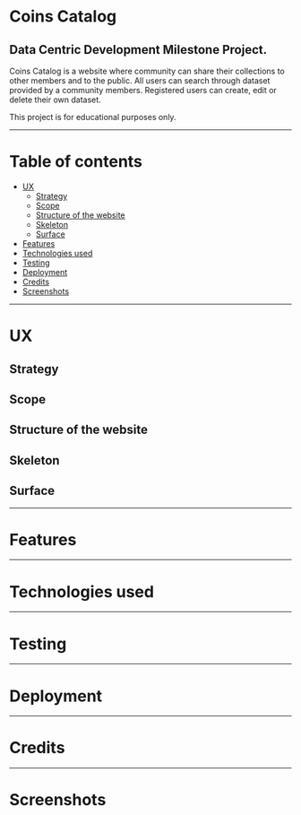 # Coins Catalog

## Data Centric Development Milestone Project.

Coins Catalog is a website where community can share their collections to other members and to the public. All users can search through dataset provided by a community members. Registered users can create, edit or delete their own dataset.

This project is for educational purposes only.

___
# Table of contents

- [UX](#ux)
    - [Strategy](#strategy)
    - [Scope](#scope)
    - [Structure of the website](#structure-of-the-website)
    - [Skeleton](#skeleton)
    - [Surface](#surface)
- [Features](#features)
- [Technologies used](#technologies-used)
- [Testing](#testing)
- [Deployment](#deployment)
- [Credits](#credits)
- [Screenshots](#screenshots)

___
# UX

## Strategy

## Scope

## Structure of the website

## Skeleton

## Surface

___
# Features

___
# Technologies used

___
# Testing

___
# Deployment

___
# Credits

___
# Screenshots
